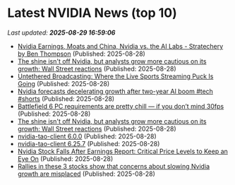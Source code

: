 # Latest NVIDIA News (top 10)
_Last updated: **2025-08-29 16:59:06**_

- [Nvidia Earnings, Moats and China, Nvidia vs. the AI Labs - Stratechery by Ben Thompson](https://slashdot.org/firehose.pl?op=view&amp;id=178917608) (Published: 2025-08-28)
- [The shine isn't off Nvidia, but analysts grow more cautious on its growth: Wall Street reactions](https://biztoc.com/x/97f7ee1e8b519c4c) (Published: 2025-08-28)
- [Untethered Broadcasting: Where the Live Sports Streaming Puck Is Going](https://www.streamingmedia.com/Articles/ReadArticle.aspx?ArticleID=171245) (Published: 2025-08-28)
- [Nvidia forecasts decelerating growth after two-year AI boom #tech #shorts](https://biztoc.com/x/7fcf07b81e4a2674) (Published: 2025-08-28)
- [Battlefield 6 PC requirements are pretty chill — if you don’t mind 30fps](https://www.theverge.com/news/767582/battlefield-6-pc-requirements-are-pretty-chill-if-you-dont-mind-30fps) (Published: 2025-08-28)
- [The shine isn't off Nvidia, but analysts grow more cautious on its growth: Wall Street reactions](https://finance.yahoo.com/news/the-shine-isnt-off-nvidia-but-analysts-grow-more-cautious-on-its-growth-wall-street-reactions-164737531.html) (Published: 2025-08-28)
- [nvidia-tao-client 6.0.0](https://pypi.org/project/nvidia-tao-client/6.0.0/) (Published: 2025-08-28)
- [nvidia-tao-client 6.25.7](https://pypi.org/project/nvidia-tao-client/6.25.7/) (Published: 2025-08-28)
- [Nvidia Stock Falls After Earnings Report: Critical Price Levels to Keep an Eye On](https://biztoc.com/x/7407b17d9709c300) (Published: 2025-08-28)
- [Rallies in these 3 stocks show that concerns about slowing Nvidia growth are misplaced](https://biztoc.com/x/a0871aa732345ba1) (Published: 2025-08-28)
